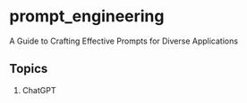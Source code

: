 # prompt_engineering
A Guide to Crafting Effective Prompts for Diverse Applications

## Topics
1. ChatGPT
